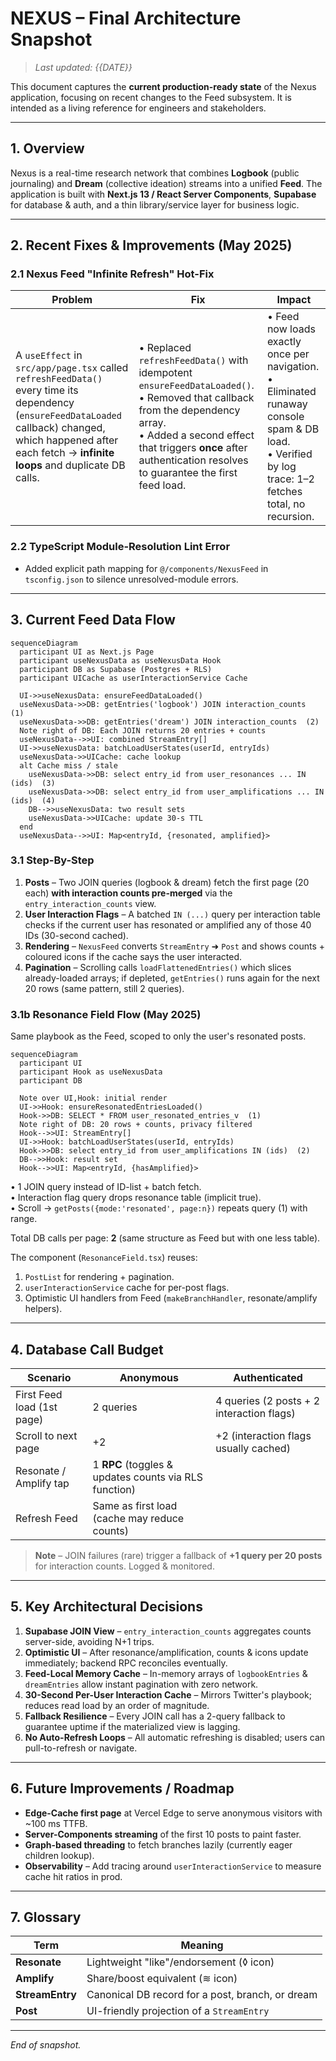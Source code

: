 # NEXUS – Final Architecture Snapshot

> *Last updated: {{DATE}}*

This document captures the **current production-ready state** of the Nexus application, focusing on recent changes to the Feed subsystem.  It is intended as a living reference for engineers and stakeholders.

---

## 1. Overview

Nexus is a real-time research network that combines **Logbook** (public journaling) and **Dream** (collective ideation) streams into a unified **Feed**.  The application is built with **Next.js 13 / React Server Components**, **Supabase** for database & auth, and a thin library/service layer for business logic.

---

## 2. Recent Fixes & Improvements (May 2025)

### 2.1 Nexus Feed "Infinite Refresh" Hot-Fix
| Problem | Fix | Impact |
|---------|-----|--------|
| A `useEffect` in `src/app/page.tsx` called `refreshFeedData()` every time its dependency (`ensureFeedDataLoaded` callback) changed, which happened after each fetch → **infinite loops** and duplicate DB calls. | • Replaced `refreshFeedData()` with idempotent `ensureFeedDataLoaded()`.<br/>• Removed that callback from the dependency array.<br/>• Added a second effect that triggers **once** after authentication resolves to guarantee the first feed load. | • Feed now loads exactly once per navigation.<br/>• Eliminated runaway console spam & DB load.<br/>• Verified by log trace: 1–2 fetches total, no recursion. |

### 2.2 TypeScript Module-Resolution Lint Error
* Added explicit path mapping for `@/components/NexusFeed` in `tsconfig.json` to silence unresolved-module errors.

---

## 3. Current Feed Data Flow

```mermaid
sequenceDiagram
  participant UI as Next.js Page
  participant useNexusData as useNexusData Hook
  participant DB as Supabase (Postgres + RLS)
  participant UICache as userInteractionService Cache

  UI->>useNexusData: ensureFeedDataLoaded()
  useNexusData->>DB: getEntries('logbook') JOIN interaction_counts  (1)
  useNexusData->>DB: getEntries('dream') JOIN interaction_counts  (2)
  Note right of DB: Each JOIN returns 20 entries + counts
  useNexusData-->>UI: combined StreamEntry[]
  UI->>useNexusData: batchLoadUserStates(userId, entryIds)
  useNexusData->>UICache: cache lookup
  alt Cache miss / stale
    useNexusData->>DB: select entry_id from user_resonances ... IN (ids)  (3)
    useNexusData->>DB: select entry_id from user_amplifications ... IN (ids)  (4)
    DB-->>useNexusData: two result sets
    useNexusData->>UICache: update 30-s TTL
  end
  useNexusData-->>UI: Map<entryId, {resonated, amplified}>
```

### 3.1 Step-By-Step
1. **Posts** – Two JOIN queries (logbook & dream) fetch the first page (20 each) **with interaction counts pre-merged** via the `entry_interaction_counts` view.
2. **User Interaction Flags** – A batched `IN (...)` query per interaction table checks if the current user has resonated or amplified any of those 40 IDs (30-second cached).
3. **Rendering** – `NexusFeed` converts `StreamEntry` ➜ `Post` and shows counts + coloured icons if the cache says the user interacted.
4. **Pagination** – Scrolling calls `loadFlattenedEntries()` which slices already-loaded arrays; if depleted, `getEntries()` runs again for the next 20 rows (same pattern, still 2 queries).

### 3.1b Resonance Field Flow (May 2025)

Same playbook as the Feed, scoped to only the user's resonated posts.

```mermaid
sequenceDiagram
  participant UI
  participant Hook as useNexusData
  participant DB

  Note over UI,Hook: initial render
  UI->>Hook: ensureResonatedEntriesLoaded()
  Hook->>DB: SELECT * FROM user_resonated_entries_v  (1)
  Note right of DB: 20 rows + counts, privacy filtered
  Hook-->>UI: StreamEntry[]
  UI->>Hook: batchLoadUserStates(userId, entryIds)
  Hook->>DB: select entry_id from user_amplifications IN (ids)  (2)
  DB-->>Hook: result set
  Hook-->>UI: Map<entryId, {hasAmplified}>
```

• 1 JOIN query instead of ID-list + batch fetch.  
• Interaction flag query drops resonance table (implicit true).  
• Scroll → `getPosts({mode:'resonated', page:n})` repeats query (1) with range.

Total DB calls per page: **2** (same structure as Feed but with one less table).

The component (`ResonanceField.tsx`) reuses:
1. `PostList` for rendering + pagination.  
2. `userInteractionService` cache for per-post flags.  
3. Optimistic UI handlers from Feed (`makeBranchHandler`, resonate/amplify helpers).

---

## 4. Database Call Budget

| Scenario | Anonymous | Authenticated |
|----------|-----------|---------------|
| First Feed load (1st page) | 2 queries | 4 queries (2 posts + 2 interaction flags) |
| Scroll to next page | +2 | +2 (interaction flags usually cached) |
| Resonate / Amplify tap | 1 **RPC** (toggles & updates counts via RLS function) |
| Refresh Feed | Same as first load (cache may reduce counts) |

> **Note** – JOIN failures (rare) trigger a fallback of **+1 query per 20 posts** for interaction counts.  Logged & monitored.

---

## 5. Key Architectural Decisions

1. **Supabase JOIN View**  – `entry_interaction_counts` aggregates counts server-side, avoiding N+1 trips.
2. **Optimistic UI** – After resonance/amplification, counts & icons update immediately; backend RPC reconciles eventually.
3. **Feed-Local Memory Cache** – In-memory arrays of `logbookEntries` & `dreamEntries` allow instant pagination with zero network.
4. **30-Second Per-User Interaction Cache** – Mirrors Twitter's playbook; reduces read load by an order of magnitude.
5. **Fallback Resilience** – Every JOIN call has a 2-query fallback to guarantee uptime if the materialized view is lagging.
6. **No Auto-Refresh Loops** – All automatic refreshing is disabled; users can pull-to-refresh or navigate.

---

## 6. Future Improvements / Roadmap

- **Edge-Cache first page** at Vercel Edge to serve anonymous visitors with ~100 ms TTFB.
- **Server-Components streaming** of the first 10 posts to paint faster.
- **Graph-based threading** to fetch branches lazily (currently eager children lookup).
- **Observability** – Add tracing around `userInteractionService` to measure cache hit ratios in prod.

---

## 7. Glossary

| Term | Meaning |
|------|---------|
| **Resonate** | Lightweight "like"/endorsement (◊ icon) |
| **Amplify** | Share/boost equivalent (≋ icon) |
| **StreamEntry** | Canonical DB record for a post, branch, or dream |
| **Post** | UI-friendly projection of a `StreamEntry` |

---

*End of snapshot.* 